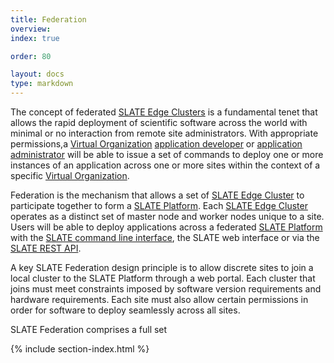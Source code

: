 ```yaml
---
title: Federation
overview: 
index: true

order: 80

layout: docs
type: markdown
---
```

The concept of federated [SLATE Edge Clusters](http://slateci.io/docs/concepts/hardware-components/edge-cluster.html) is a fundamental tenet that allows the rapid deployment of scientific software across the world with minimal or no interaction from remote site administrators.  With appropriate permissions,a [Virtual Organization](http://slateci.io/docs/concepts/organizational-roles/virtual-organization.html) [application developer](http://slateci.io/docs/concepts/individual-roles/application-developer.html) or [application administrator](http://slateci.io/docs/concepts/individual-roles/application-administrator.html) will be able to issue a set of commands to deploy one or more instances of an application across one or more sites within the context of a specific [Virtual
Organization](http://slateci.io/docs/concepts/organizational-roles/virtual-organization.html).

Federation is the mechanism that allows a set of [SLATE Edge Cluster](http://slateci.io/docs/concepts/hardware-components/edge-cluster.html) to participate together to form a [SLATE Platform](http://slateci.io/docs/concepts/hardware-components/platform.html).  Each [SLATE Edge Cluster](http://slateci.io/docs/concepts/hardware-components/edge-cluster.html) operates as a distinct set of master node and worker nodes unique to a site.  Users will be able to deploy applications across a federated [SLATE Platform](http://slateci.io/docs/concepts/hardware-components/platform.html) with the [SLATE command line interface](http://slateci.io/docs/concepts/software-components/cli.html), the SLATE web interface or via the [SLATE REST API]().

A key SLATE Federation design principle is to allow discrete sites to join a local cluster to the SLATE Platform through a web portal.  Each cluster that joins must meet constraints imposed by software version requirements and hardware requirements.  Each site must also allow certain permissions in order for software to deploy seamlessly across all sites.  

SLATE Federation comprises a full set

{% include section-index.html %}

